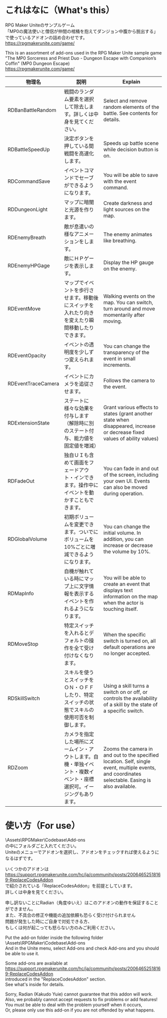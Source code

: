 # これはなに（What's this） 
RPG Maker Uniteのサンプルゲーム  
「MP0の魔法使いと僧侶が仲間の棺桶を抱えてダンジョン中腹から脱出する」  
で使っているアドオンの詰め合わせです。  
https://rpgmakerunite.com/game/  
  
This is an assortment of add-ons used in the RPG Maker Unite sample game  
"The MP0 Sorceress and Priest Duo - Dungeon Escape with Companion’s Coffin" (MP0 Dungeon Escape)  
https://rpgmakerunite.com/game/  
  
| 物理名 | 説明 | Explain |
----|----|---- 
| RDBanBattleRandom | 戦闘のランダム要素を選択して除去します。詳しくは中身を見てください。 | Select and remove random elements of the battle. See contents for details. |
| RDBattleSpeedUp | 決定ボタンを押している間戦闘を高速化します。 | Speeds up battle scene while decision button is on. |
| RDCommandSave | イベントコマンドでセーブができるようになります。 | You will be able to save with the event command. |
| RDDungeonLight | マップに暗闇と光源を作ります。 | Create darkness and light sources on the map. |
| RDEnemyBreath | 敵が息遣いの様なアニメーションをします。 | The enemy animates like breathing. |
| RDEnemyHPGage | 敵にＨＰゲージを表示します。 | Display the HP gauge on the enemy. |
| RDEventMove | マップでイベントを歩行させます。移動後にスイッチを入れたり向きを変えたり瞬間移動したりできます。 | Walking events on the map. You can switch, turn around and move momentarily after moving. |
| RDEventOpacity | イベントの透明度を少しずつ変えられます。 | You can change the transparency of the event in small increments. |
| RDEventTraceCamera | イベントにカメラを追従させます。 | Follows the camera to the event. |
| RDExtensionState | ステートに様々な効果を付与します（解除時に別のステート付与、能力値を固定値を増減） | Grant various effects to states (grant another state when disappeared, increase or decrease fixed values of ability values) |
| RDFadeOut | 独自ＵＩも含めて画面をフェードアウト・インできます。操作中にイベントを動かすこともできます。 | You can fade in and out of the screen, including your own UI. Events can also be moved during operation. |
| RDGlobalVolume | 初期ボリュームを変更できます。ついでにボリュームを10%ごとに増減できるようになります。 | You can change the initial volume. In addition, you can increase or decrease the volume by 10%. |
| RDMapInfo | 自機が触れている時にマップ上に文字情報を表示するイベントを作れるようになります。 | You will be able to create an event that displays text information on the map when the actor is touching itself. |
| RDMoveStop | 特定スイッチを入れるとデフォルトの操作を全て受け付けなくなります。 | When the specific switch is turned on, all default operations are no longer accepted. |
| RDSkillSwitch | スキルを使うとスイッチをＯＮ・ＯＦＦしたり、特定スイッチの状態でスキルの使用可否を制御します。 | Using a skill turns a switch on or off, or controls the availability of a skill by the state of a specific switch. |
| RDZoom | カメラを指定した場所にズームイン・アウトします。自機・単独イベント・複数イベント・座標選択可。イージングもあります。 | Zooms the camera in and out to the specified location. Self, single event, multiple events, and coordinates selectable. Easing is also available. |
  
# 使い方（For use） 
\Assets\RPGMaker\Codebase\Add-ons  
の中にフォルダごと入れてください。  
Uniteのメニューでアドオンを選択し、アドオンをチェックすれば使えるようになるはずです。 
 
いくつかのアドオンは  
https://support.rpgmakerunite.com/hc/ja/community/posts/20064652518169-ReplaceCodesAddon  
で紹介されている「ReplaceCodesAddon」を前提としています。  
詳しくは中身を見てください。  
  
申し訳ないことにRadian（角度ゆいえ）はこのアドオンの動作を保証することができません。  
また、不具合の修正や機能の追加依頼も恐らく受け付けられません  
問題が発生した時にご自身で対処できる方、  
もしくは何が起こっても怒らない方のみご利用ください。  
 
Put the add-on folder inside the following folder  
\Assets\RPGMaker\Codebase\Add-ons  
And in the Unite menu, select Add-ons and check Add-ons and you should be able to use it.  
  
Some add-ons are available at  
https://support.rpgmakerunite.com/hc/ja/community/posts/20064652518169-ReplaceCodesAddon  
introduced in the "ReplaceCodesAddon" section.  
See what's inside for details.  
  
Sorry, Radian (Kakudo Yuie) cannot guarantee that this addon will work.  
Also, we probably cannot accept requests to fix problems or add features!  
You must be able to deal with the problem yourself when it occurs,  
Or, please only use this add-on if you are not offended by what happens.  
  
